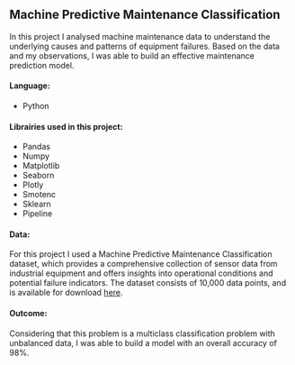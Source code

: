 ## Machine Predictive Maintenance Classification

In this project I analysed machine maintenance data to understand the underlying causes and patterns of equipment failures. Based on the data and my observations, I was able to build an effective maintenance prediction model.

#### Language:
- Python

#### Librairies used in this project:
- Pandas
- Numpy
- Matplotlib
- Seaborn
- Plotly
- Smotenc
- Sklearn
- Pipeline

#### Data:
For this project I used a Machine Predictive Maintenance Classification dataset, which provides a comprehensive collection of sensor data from industrial equipment and offers insights into operational conditions and potential failure indicators. The dataset consists of 10,000 data points, and is available for download [here](https://www.kaggle.com/datasets/shivamb/machine-predictive-maintenance-classification).

#### Outcome:
Considering that this problem is a multiclass classification problem with unbalanced data, I was able to build a model with an overall accuracy of 98%. 
